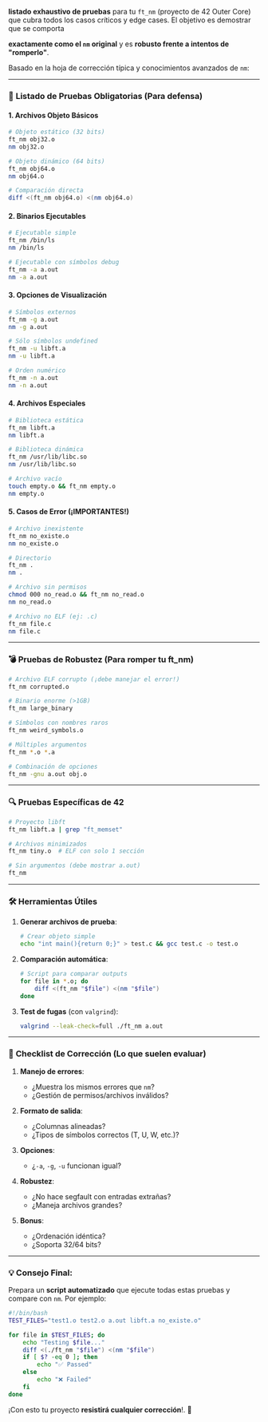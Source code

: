 **listado exhaustivo de pruebas** para tu `ft_nm` (proyecto de 42 Outer Core) 
que cubra todos los casos críticos y edge cases. El objetivo es demostrar que se comporta 

**exactamente como el `nm` original** y es **robusto frente a intentos de "romperlo"**. 

Basado en la hoja de corrección típica y conocimientos avanzados de `nm`:

---

### 📜 **Listado de Pruebas Obligatorias** (Para defensa)

#### **1. Archivos Objeto Básicos**
```bash
# Objeto estático (32 bits)
ft_nm obj32.o
nm obj32.o

# Objeto dinámico (64 bits)
ft_nm obj64.o
nm obj64.o

# Comparación directa
diff <(ft_nm obj64.o) <(nm obj64.o)
```

#### **2. Binarios Ejecutables**
```bash
# Ejecutable simple
ft_nm /bin/ls
nm /bin/ls

# Ejecutable con símbolos debug
ft_nm -a a.out
nm -a a.out
```

#### **3. Opciones de Visualización**
```bash
# Símbolos externos
ft_nm -g a.out
nm -g a.out

# Sólo símbolos undefined
ft_nm -u libft.a
nm -u libft.a

# Orden numérico
ft_nm -n a.out
nm -n a.out
```

#### **4. Archivos Especiales**
```bash
# Biblioteca estática
ft_nm libft.a
nm libft.a

# Biblioteca dinámica
ft_nm /usr/lib/libc.so
nm /usr/lib/libc.so

# Archivo vacío
touch empty.o && ft_nm empty.o
nm empty.o
```

#### **5. Casos de Error (¡IMPORTANTES!)**
```bash
# Archivo inexistente
ft_nm no_existe.o
nm no_existe.o

# Directorio
ft_nm .
nm .

# Archivo sin permisos
chmod 000 no_read.o && ft_nm no_read.o
nm no_read.o

# Archivo no ELF (ej: .c)
ft_nm file.c
nm file.c
```

---

### 💣 **Pruebas de Robustez (Para romper tu ft_nm)**
```bash
# Archivo ELF corrupto (¡debe manejar el error!)
ft_nm corrupted.o

# Binario enorme (>1GB)
ft_nm large_binary

# Símbolos con nombres raros
ft_nm weird_symbols.o

# Múltiples argumentos
ft_nm *.o *.a

# Combinación de opciones
ft_nm -gnu a.out obj.o
```

---

### 🔍 **Pruebas Específicas de 42**
```bash
# Proyecto libft
ft_nm libft.a | grep "ft_memset"

# Archivos minimizados
ft_nm tiny.o  # ELF con solo 1 sección

# Sin argumentos (debe mostrar a.out)
ft_nm
```

---

### 🛠️ **Herramientas Útiles**
1. **Generar archivos de prueba**:
   ```bash
   # Crear objeto simple
   echo "int main(){return 0;}" > test.c && gcc test.c -o test.o
   ```

2. **Comparación automática**:
   ```bash
   # Script para comparar outputs
   for file in *.o; do
       diff <(ft_nm "$file") <(nm "$file")
   done
   ```

3. **Test de fugas** (con `valgrind`):
   ```bash
   valgrind --leak-check=full ./ft_nm a.out
   ```

---

### 📌 **Checklist de Corrección (Lo que suelen evaluar)**
1. **Manejo de errores**:
   - ¿Muestra los mismos errores que `nm`?
   - ¿Gestión de permisos/archivos inválidos?

2. **Formato de salida**:
   - ¿Columnas alineadas?
   - ¿Tipos de símbolos correctos (T, U, W, etc.)?

3. **Opciones**:
   - ¿`-a`, `-g`, `-u` funcionan igual?

4. **Robustez**:
   - ¿No hace segfault con entradas extrañas?
   - ¿Maneja archivos grandes?

5. **Bonus**:
   - ¿Ordenación idéntica?
   - ¿Soporta 32/64 bits?

---

### 💡 **Consejo Final**:
Prepara un **script automatizado** que ejecute todas estas pruebas y compare con `nm`. Por ejemplo:
```bash
#!/bin/bash
TEST_FILES="test1.o test2.o a.out libft.a no_existe.o"

for file in $TEST_FILES; do
    echo "Testing $file..."
    diff <(./ft_nm "$file") <(nm "$file")
    if [ $? -eq 0 ]; then
        echo "✅ Passed"
    else
        echo "❌ Failed"
    fi
done
```

¡Con esto tu proyecto **resistirá cualquier corrección**!. 🚀
